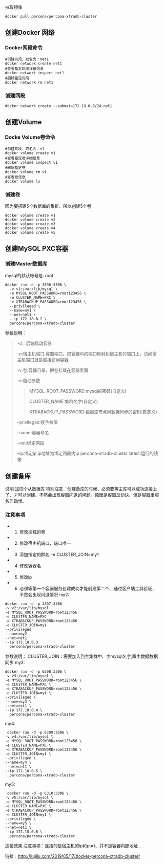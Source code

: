 拉取镜像
```
docker pull percona/percona-xtradb-cluster
```
## 创建Docker 网络
### Docker网段命令
```
#创建网段、取名为：net1
docker network create net1
#查看指定网段详细信息
docker network inspect net1
#删除指定网段
docker network rm net1
```
### 创建网段
```
docker network create --subnet=172.18.0.0/24 net1
```
## 创建Volume
### Docke Volume卷命令
```
#创建网段、取名为：v1
docker volume create v1
#查看指定卷详细信息
docker volume inspect v1
#删除指定卷
docker volume rm v1
#查看卷信息
docker volume ls
```
### 创建卷
因为要搭建5个数据库的集群、所以创建5个卷
```
docker volume create v1
docker volume create v2
docker volume create v3
docker volume create v4
docker volume create v5
```
## 创建MySQL PXC容器
### 创建Master数据库
mysql的默认帐号是: root
```
docker run -d -p 3306:3306 \
  -v v1:/var/lib/mysql \
  -e MYSQL_ROOT_PASSWORD=root123456 \
  -e CLUSTER_NAME=PXC \
  -e XTRABACKUP_PASSWORD=root123456 \
  --privileged \
  --name=my1 \
  --net=net1 \
  --ip 172.18.0.2 \
  percona/percona-xtradb-cluster 
```
参数说明：
> -d：后端启动容器
> 
> -p:宿主机端口:容器端口，把容器中的端口映射到宿主机的端口上，访问宿主机端口就是直接访问容器
> 
> -v:卷:容器目录，把卷挂载在容器里面
> 
> -e:启动参数 
>
>>   MYSQL_ROOT_PASSWORD:mysql的密码(自定义) 
>>    
>>   CLUSTER_NAME:集群名字(自定义) 
>>
>>   XTRABACKUP_PASSWORD:数据库节点间数据同步的密码(自定义)
>
> –privileged:授予权限
> 
> –name:容器命名
> 
> –net:绑定网段
> 
> –ip:绑定ip,ip地址为绑定网段内ip percona-xtradb-cluster:latest:运行的镜像

## 创建备库
说明
加四个从数据库
特别注意：创建备库的时候、必须要等主库可以成功连接上了、才可以创建、不然会出现容器闪退的问题。原因是容器启动快、但是容器里服务启动慢。
### 注意事项
- 1. 修改挂载的卷
- 2. 修改宿主机端口，端口唯一
- 3. 添加指定的群名,-e CLUSTER_JOIN=my1
- 4. 修改容器名
- 5. 修改ip
- 6. 必须等第一个容器服务创建成功才能创建第二个、通过客户端工具验证，不然会出现闪退情况
my2:
```
docker run -d -p 3307:3306 
-v v2:/var/lib/mysql 
-e MYSQL_ROOT_PASSWORD=root123456 
-e CLUSTER_NAME=PXC 
-e XTRABACKUP_PASSWORD=root123456 
-e CLUSTER_JOIN=my1 
--privileged 
--name=my2
--net=net1 
--ip 172.18.0.3
  percona/percona-xtradb-cluster 
```
参数说明： CLUSTER_JOIN：需要加入到主集群中、主mysql名字,跟主数据数据同步
my3:
```
docker run -d -p 6308:3306 \
-v v3:/var/lib/mysql \
-e MYSQL_ROOT_PASSWORD=root123456 \
-e CLUSTER_NAME=PXC \
-e XTRABACKUP_PASSWORD=root123456 \
-e CLUSTER_JOIN=my1 \
--privileged \
--name=my3 \
--net=net1 \
--ip 172.18.0.4 \
  percona/percona-xtradb-cluster 
```
my4:
```
 docker run -d -p 6309:3306 \
-v v4:/var/lib/mysql \
-e MYSQL_ROOT_PASSWORD=root123456 \
-e CLUSTER_NAME=PXC \
-e XTRABACKUP_PASSWORD=root123456 \
-e CLUSTER_JOIN=my1 \
--privileged \
--name=my4 \
--net=net1 \
--ip 172.18.0.5 \
  percona/percona-xtradb-cluster 
```
my5:
```
 docker run -d -p 6310:3306 \
-v v5:/var/lib/mysql \
-e MYSQL_ROOT_PASSWORD=root123456 \
-e CLUSTER_NAME=PXC \
-e XTRABACKUP_PASSWORD=root123456 \
-e CLUSTER_JOIN=my1 \
--privileged \
--name=my5 \
--net=net1 \
--ip 172.18.0.6 \
  percona/percona-xtradb-cluster 
```
连接效果
注意事项：连接的是宿主机的ip和port、并不是容器内部地址
...


链接：http://liujilu.com/2019/05/17/docker-percona-xtradb-cluster/